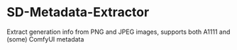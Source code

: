# SD-Metadata-Extractor
Extract generation info from PNG and JPEG images, supports both A1111 and (some) ComfyUI metadata
